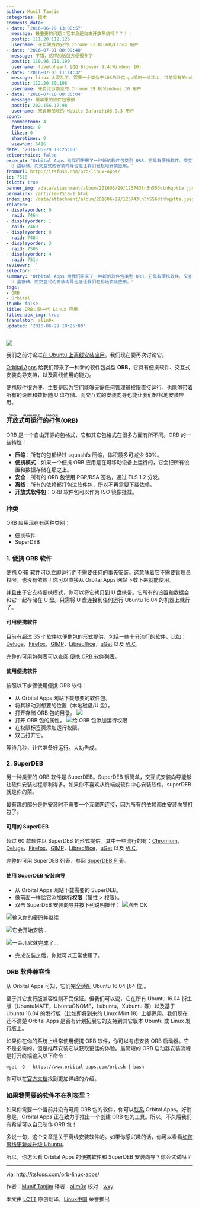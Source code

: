 ```yaml
---
author: Munif Tanjim
categories: 技术
comments_data:
- date: '2016-06-29 13:00:57'
  message: 最重要的问题：它本身是自由开放系统吗？？！！
  postip: 111.20.112.126
  username: 来自陕西西安的 Chrome 51.0|GNU/Linux 用户
- date: '2016-07-01 00:09:40'
  message: 不错，这样的话就方便很多了
  postip: 119.96.211.199
  username: lovetoheart [QQ Browser 9.4|Windows 10]
- date: '2016-07-03 11:14:32'
  message: linux 太混乱了，需要一个类似于iOS的沙盘app机制一统江山，目前现有的deb、rpm、Snappy 都不能一家独大。用户选择很是头疼。
  postip: 112.20.80.198
  username: 来自江苏南京的 Chrome 39.0|Windows 10 用户
- date: '2016-07-10 08:36:04'
  message: 跟苹果的软件包很像
  postip: 202.156.17.98
  username: 来自新加坡的 Mobile Safari|iOS 9.3 用户
count:
  commentnum: 4
  favtimes: 0
  likes: 0
  sharetimes: 0
  viewnum: 6416
date: '2016-06-29 10:25:00'
editorchoice: false
excerpt: "Orbital Apps 给我们带来了一种新的软件包类型 ORB，它具有便携软件、交互式安装向导支持，以及离线使用的能力。\r\n便携软件很方便。主要是因为它们能够无需任何管理员权限直接运行，也能够带着所有的设置和数据随
  U 盘存储。而交互式的安装向导也能让我们轻松地安装应用。"
fromurl: http://itsfoss.com/orb-linux-apps/
id: 7518
islctt: true
banner_img: /data/attachment/album/201606/29/123743ln5h556dtnhqptta.jpeg
permalink: /article-7518-1.html
index_img: /data/attachment/album/201606/29/123743ln5h556dtnhqptta.jpeg.thumb.jpg
related:
- displayorder: 0
  raid: 7464
- displayorder: 1
  raid: 7469
- displayorder: 0
  raid: 7484
- displayorder: 3
  raid: 7505
- displayorder: 4
  raid: 7514
reviewer: ''
selector: ''
summary: "Orbital Apps 给我们带来了一种新的软件包类型 ORB，它具有便携软件、交互式安装向导支持，以及离线使用的能力。\r\n便携软件很方便。主要是因为它们能够无需任何管理员权限直接运行，也能够带着所有的设置和数据随
  U 盘存储。而交互式的安装向导也能让我们轻松地安装应用。"
tags:
- ORB
- Orbital
thumb: false
title: ORB：新一代 Linux 应用
titleindex_img: true
translator: alim0x
updated: '2016-06-29 10:25:00'
---
```


![](/data/attachment/album/201606/29/123743ln5h556dtnhqptta.jpeg)


我们之前讨论过[在 Ubuntu 上离线安装应用](http://itsfoss.com/cube-lets-install-linux-applications-offline/)。我们现在要再次讨论它。


[Orbital Apps](https://www.orbital-apps.com/) 给我们带来了一种新的软件包类型 **ORB**，它具有便携软件、交互式安装向导支持，以及离线使用的能力。


便携软件很方便。主要是因为它们能够无需任何管理员权限直接运行，也能够带着所有的设置和数据随 U 盘存储。而交互式的安装向导也能让我们轻松地安装应用。


### <ruby> 开放式可运行的打包 <rp>  （ </rp> <rt>  OPEN RUNNABLE BUNDLE </rt> <rp>  ） </rp></ruby> (ORB)


ORB 是一个自由开源的包格式，它和其它包格式在很多方面有所不同。ORB 的一些特性：


* **压缩**：所有的包都经过 squashfs 压缩，体积最多可减少 60%。
* **便携模式**：如果一个便携 ORB 应用是在可移动设备上运行的，它会把所有设置和数据存储在那之上。
* **安全**：所有的 ORB 包使用 PGP/RSA 签名，通过 TLS 1.2 分发。
* **离线**：所有的依赖都打包进软件包，所以不再需要下载依赖。
* **开放式软件包**：ORB 软件包可以作为 ISO 镜像挂载。


### 种类


ORB 应用现在有两种类别：


* 便携软件
* SuperDEB


### 1. 便携 ORB 软件


便携 ORB 软件可以立即运行而不需要任何的事先安装。这意味着它不需要管理员权限，也没有依赖！你可以直接从 Orbital Apps 网站下载下来就能使用。


并且由于它支持便携模式，你可以将它拷贝到 U 盘携带。它所有的设置和数据会和它一起存储在 U 盘。只需将 U 盘连接到任何运行 Ubuntu 16.04 的机器上就行了。


#### 可用便携软件


目前有超过 35 个软件以便携包的形式提供，包括一些十分流行的软件，比如：[Deluge](https://www.orbital-apps.com/download/portable_apps_linux/deluge)，[Firefox](https://www.orbital-apps.com/download/portable_apps_linux/firefox)，[GIMP](https://www.orbital-apps.com/download/portable_apps_linux/gimp)，[Libreoffice](https://www.orbital-apps.com/download/portable_apps_linux/libreoffice)，[uGet](https://www.orbital-apps.com/download/portable_apps_linux/uget) 以及 [VLC](https://www.orbital-apps.com/download/portable_apps_linux/vlc)。


完整的可用包列表可以查阅 [便携 ORB 软件列表](https://www.orbital-apps.com/download/portable_apps_linux/)。


#### 使用便携软件


按照以下步骤使用便携 ORB 软件：


* 从 Orbital Apps 网站下载想要的软件包。
* 将其移动到想要的位置（本地磁盘/U 盘）。
* 打开存储 ORB 包的目录。
![](/data/attachment/album/201606/29/123845u8m55xm7ttdgz5z5.jpg)
* 打开 ORB 包的属性。
![给 ORB 包添加运行权限](/data/attachment/album/201606/29/124001cdiq004k5keglgld.jpg)
* 在权限标签页添加运行权限。
* 双击打开它。


等待几秒，让它准备好运行。大功告成。


### 2. SuperDEB


另一种类型的 ORB 软件是 SuperDEB。SuperDEB 很简单，交互式安装向导能够让软件安装过程顺利得多。如果你不喜欢从终端或软件中心安装软件，superDEB 就是你的菜。


最有趣的部分是你安装时不需要一个互联网连接，因为所有的依赖都由安装向导打包了。


#### 可用的 SuperDEB


超过 60 款软件以 SuperDEB 的形式提供。其中一些流行的有：[Chromium](https://www.orbital-apps.com/download/superdeb_installers/ubuntu_16.04_64bits/chromium/)，[Deluge](https://www.orbital-apps.com/download/portable_apps_linux/deluge)，[Firefox](https://www.orbital-apps.com/download/portable_apps_linux/firefox)，[GIMP](https://www.orbital-apps.com/download/portable_apps_linux/gimp)，[Libreoffice](https://www.orbital-apps.com/download/portable_apps_linux/libreoffice)，[uGet](https://www.orbital-apps.com/download/portable_apps_linux/uget) 以及 [VLC](https://www.orbital-apps.com/download/portable_apps_linux/vlc)。


完整的可用 SuperDEB 列表，参阅 [SuperDEB 列表](https://www.orbital-apps.com/superdebs/ubuntu_16.04_64bits/)。


#### 使用 SuperDEB 安装向导


* 从 Orbital Apps 网站下载需要的 SuperDEB。
* 像前面一样给它添加**运行权限**（属性 > 权限）。
* 双击 SuperDEB 安装向导并按下列说明操作：
![点击 OK](/data/attachment/album/201606/29/124028uet07lz4esv7friy.png)


![输入你的密码并继续](/data/attachment/album/201606/29/124054r313rkk8f2g12f75.png)


![它会开始安装…](/data/attachment/album/201606/29/124120vy55gpy916bz06lp.png)


![一会儿它就完成了…](/data/attachment/album/201606/29/124144g5ycuq7p5aa47y9a.png)
* 完成安装之后，你就可以正常使用了。


### ORB 软件兼容性


从 Orbital Apps 可知，它们完全适配 Ubuntu 16.04 [64 位]。


至于其它发行版兼容性则不受保证。但我们可以说，它在所有 Ubuntu 16.04 衍生版（UbuntuMATE，UbuntuGNOME，Lubuntu，Xubuntu 等）以及基于 Ubuntu 16.04 的发行版（比如即将到来的 Linux Mint 18）上都适用。我们现在还不清楚 Orbital Apps 是否有计划拓展它的支持到其它版本 Ubuntu 或 Linux 发行版上。


如果你在你的系统上经常使用便携 ORB 软件，你可以考虑安装 ORB 启动器。它不是必需的，但是推荐安装它以获取更佳的体验。最简短的 ORB 启动器安装流程是打开终端输入以下命令：



```
wget -O - https://www.orbital-apps.com/orb.sh | bash

```

你可以在[官方文档](https://www.orbital-apps.com/documentation)找到更加详细的介绍。


### 如果我需要的软件不在列表里？


如果你需要一个当前并没有可用 ORB 包的软件，你可以[联系](https://www.orbital-apps.com/contact) Orbital Apps。好消息是，Orbital Apps 正在致力于推出一个创建 ORB 包的工具。所以，不久后我们有希望可以自己制作 ORB 包！


多说一句，这个文章是关于离线安装软件的。如果你感兴趣的话，你可以看看[如何离线更新或升级 Ubuntu](http://itsfoss.com/upgrade-or-update-ubuntu-offline-without-internet/)。


所以，你怎么看 Orbital Apps 的便携软件和 SuperDEB 安装向导？你会试试吗？




---


via: <http://itsfoss.com/orb-linux-apps/>


作者：[Munif Tanjim](http://itsfoss.com/author/munif/) 译者：[alim0x](https://github.com/alim0x) 校对：[wxy](https://github.com/wxy)


本文由 [LCTT](https://github.com/LCTT/TranslateProject) 原创翻译，[Linux中国](https://linux.cn/) 荣誉推出